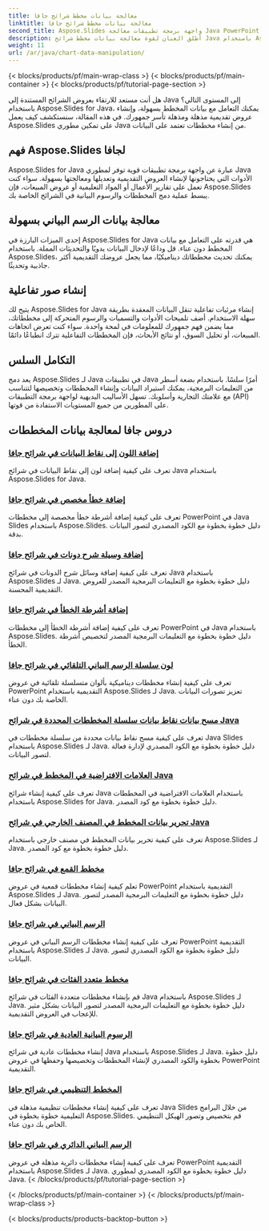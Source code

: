 ```yaml
---
title: معالجة بيانات مخطط شرائح جافا
linktitle: معالجة بيانات مخطط شرائح جافا
second_title: Aspose.Slides واجهة برمجة تطبيقات معالجة Java PowerPoint
description: أطلق العنان لقوة معالجة بيانات مخطط شرائح Java باستخدام Aspose.Slides لـ Java. أنشئ صورًا ورؤى مذهلة دون عناء.
weight: 11
url: /ar/java/chart-data-manipulation/
---
```


{< blocks/products/pf/main-wrap-class >}
{< blocks/products/pf/main-container >}
{< blocks/products/pf/tutorial-page-section >}

هل أنت مستعد للارتقاء بعروض الشرائح المستندة إلى Java إلى المستوى التالي؟ باستخدام Aspose.Slides for Java، يمكنك التعامل مع بيانات المخطط بسهولة، وإنشاء عروض تقديمية مذهلة ومذهلة تأسر جمهورك. في هذه المقالة، سنستكشف كيف يعمل Aspose.Slides على تمكين مطوري Java من إنشاء مخططات تعتمد على البيانات.

## فهم Aspose.Slides لجافا

Aspose.Slides for Java عبارة عن واجهة برمجة تطبيقات قوية توفر لمطوري Java الأدوات التي يحتاجونها لإنشاء العروض التقديمية وتعديلها ومعالجتها بسهولة. سواء كنت تعمل على تقارير الأعمال أو المواد التعليمية أو عروض المبيعات، فإن Aspose.Slides يبسط عملية دمج المخططات والرسوم البيانية في الشرائح الخاصة بك.

## معالجة بيانات الرسم البياني بسهولة

إحدى الميزات البارزة في Aspose.Slides for Java هي قدرته على التعامل مع بيانات المخطط دون عناء. قل وداعًا لإدخال البيانات يدويًا والتحديثات المملة. باستخدام Aspose.Slides، يمكنك تحديث مخططاتك ديناميكيًا، مما يجعل عروضك التقديمية أكثر جاذبية وتحديثًا.

## إنشاء صور تفاعلية

يتيح لك Aspose.Slides for Java إنشاء مرئيات تفاعلية تنقل البيانات المعقدة بطريقة سهلة الاستخدام. أضف تلميحات الأدوات والتسميات والرسوم المتحركة إلى مخططاتك، مما يضمن فهم جمهورك للمعلومات في لمحة واحدة. سواء كنت تعرض اتجاهات المبيعات، أو تحليل السوق، أو نتائج الأبحاث، فإن المخططات التفاعلية تترك انطباعًا دائمًا.

## التكامل السلس

يعد دمج Aspose.Slides لـ Java في تطبيقات Java أمرًا سلسًا. باستخدام بضعة أسطر من التعليمات البرمجية، يمكنك استيراد البيانات وإنشاء المخططات وتخصيصها لتتناسب مع علامتك التجارية وأسلوبك. تسهل الأساليب البديهية لواجهة برمجة التطبيقات (API) على المطورين من جميع المستويات الاستفادة من قوتها.

## دروس جافا لمعالجة بيانات المخططات
### [إضافة اللون إلى نقاط البيانات في شرائح جافا](./add-color-data-points-java-slides/)
تعرف على كيفية إضافة لون إلى نقاط البيانات في شرائح Java باستخدام Aspose.Slides for Java.
### [إضافة خطأ مخصص في شرائح جافا](./add-custom-error-java-slides/)
تعرف على كيفية إضافة أشرطة خطأ مخصصة إلى مخططات PowerPoint في Java Slides باستخدام Aspose.Slides. دليل خطوة بخطوة مع الكود المصدري لتصور البيانات بدقة.
### [إضافة وسيلة شرح دونات في شرائح جافا](./add-doughnut-callout-java-slides/)
تعرف على كيفية إضافة وسائل شرح الدونات في شرائح Java باستخدام Aspose.Slides لـ Java. دليل خطوة بخطوة مع التعليمات البرمجية المصدر للعروض التقديمية المحسنة.
### [إضافة أشرطة الخطأ في شرائح جافا](./add-error-bars-java-slides/)
تعرف على كيفية إضافة أشرطة الخطأ إلى مخططات PowerPoint في Java باستخدام Aspose.Slides. دليل خطوة بخطوة مع التعليمات البرمجية المصدر لتخصيص أشرطة الخطأ.
### [لون سلسلة الرسم البياني التلقائي في شرائح جافا](./automatic-chart-series-color-java-slides/)
تعرف على كيفية إنشاء مخططات ديناميكية بألوان متسلسلة تلقائية في عروض PowerPoint التقديمية باستخدام Aspose.Slides لـ Java. تعزيز تصورات البيانات الخاصة بك دون عناء.
### [مسح بيانات نقاط بيانات سلسلة المخططات المحددة في شرائح Java](./clear-specific-chart-series-data-points-java-slides/)
تعرف على كيفية مسح نقاط بيانات محددة من سلسلة مخططات في Java Slides باستخدام Aspose.Slides لـ Java. دليل خطوة بخطوة مع الكود المصدري لإدارة فعالة لتصور البيانات.
### [العلامات الافتراضية في المخطط في شرائح Java](./default-markers-in-chart-java-slides/)
تعرف على كيفية إنشاء شرائح Java باستخدام العلامات الافتراضية في المخططات باستخدام Aspose.Slides for Java. دليل خطوة بخطوة مع كود المصدر.
### [تحرير بيانات المخطط في المصنف الخارجي في شرائح Java](./edit-chart-data-external-workbook-java-slides/)
تعرف على كيفية تحرير بيانات المخطط في مصنف خارجي باستخدام Aspose.Slides لـ Java. دليل خطوة بخطوة مع كود المصدر.
### [مخطط القمع في شرائح جافا](./funnel-chart-java-slides/)
تعلم كيفية إنشاء مخططات قمعية في عروض PowerPoint التقديمية باستخدام Aspose.Slides لـ Java. دليل خطوة بخطوة مع التعليمات البرمجية المصدر لتصور البيانات بشكل فعال.
### [الرسم البياني في شرائح جافا](./histogram-chart-java-slides/)
تعرف على كيفية إنشاء مخططات الرسم البياني في عروض PowerPoint التقديمية باستخدام Aspose.Slides لـ Java. دليل خطوة بخطوة مع الكود المصدري لتصور البيانات.
### [مخطط متعدد الفئات في شرائح جافا](./multi-category-chart-java-slides/)
قم بإنشاء مخططات متعددة الفئات في شرائح Java باستخدام Aspose.Slides لـ Java. دليل خطوة بخطوة مع التعليمات البرمجية المصدر لتصور البيانات بشكل مثير للإعجاب في العروض التقديمية.
### [الرسوم البيانية العادية في شرائح جافا](./normal-charts-java-slides/)
إنشاء مخططات عادية في شرائح Java باستخدام Aspose.Slides لـ Java. دليل خطوة بخطوة والكود المصدري لإنشاء المخططات وتخصيصها وحفظها في عروض PowerPoint التقديمية.
### [المخطط التنظيمي في شرائح جافا](./organization-chart-java-slides/)
تعرف على كيفية إنشاء مخططات تنظيمية مذهلة في Java Slides من خلال البرامج التعليمية خطوة بخطوة في Aspose.Slides. قم بتخصيص وتصور الهيكل التنظيمي الخاص بك دون عناء.
### [الرسم البياني الدائري في شرائح جافا](./pie-chart-java-slides/)
تعرف على كيفية إنشاء مخططات دائرية مذهلة في عروض PowerPoint التقديمية باستخدام Aspose.Slides لـ Java. دليل خطوة بخطوة مع الكود المصدري لمطوري Java.
{< /blocks/products/pf/tutorial-page-section >}

{< /blocks/products/pf/main-container >}
{< /blocks/products/pf/main-wrap-class >}

{< blocks/products/products-backtop-button >}

